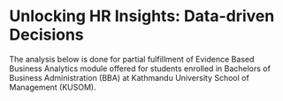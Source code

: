 # Unlocking HR Insights: Data-driven Decisions

The analysis below is done for partial fulfillment of Evidence Based Business Analytics module offered for students enrolled in Bachelors of Business Administration (BBA) at Kathmandu University School of Management (KUSOM). 

